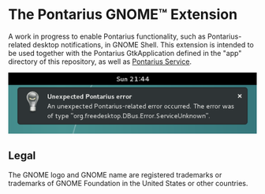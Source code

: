 The Pontarius GNOME™ Extension
==============================

A work in progress to enable Pontarius functionality, such as Pontarius-related desktop notifications, in GNOME Shell. This extension is intended to be used together with the Pontarius GtkApplication defined in the "app" directory of this repository, as well as [Pontarius Service](https://github.com/pontarius/pontarius-service).

![](unexpected_pontarius_error.png)

Legal
-----

The GNOME logo and GNOME name are registered trademarks or trademarks of GNOME Foundation in the United States or other countries.
